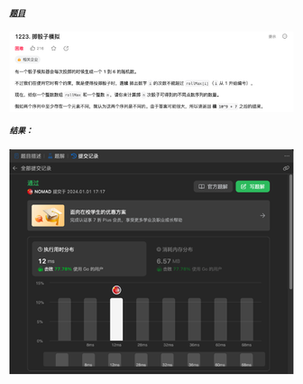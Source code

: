 ##### [题目](https://leetcode.cn/problems/dice-roll-simulation/description/)
![pic](img.png)
##### 结果：
![pic](result.png)